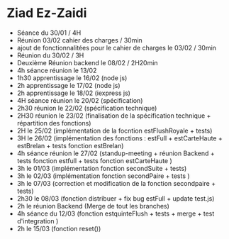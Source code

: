 # Ziad Ez-Zaidi
- Séance du 30/01 / 4H
- Réunion 03/02 cahier des charges / 30min
- ajout de fonctionnalitées pour le cahier de charges le 03/02  /  30min 
- Réunion du 30/02  /  3H
- Deuxième Réunion backend le 08/02  /  2H20min
- 4h séance réunion le 13/02
- 1h30 apprentissage le 16/02 (node js)
- 2h apprentissage le 17/02 (node js)
- 2h apprentissage le 18/02 (iexpress js)
- 4H séance réunion le 20/02 (spécification)
- 2h30 réunion le 22/02 (spécification technique)
- 2H30 réunion le 23/02 (finalisation de la spécification technique + répartition des fonctions)
- 2H le 25/02 (implémentation de la focntion estFlushRoyale + tests)
- 3H le 26/02 (implémentation des fonctions : estFull + estCarteHaute + estBrelan + tests fonction estBrelan)
- 4h séance réunion le 27/02 (standup-meeting + réunion Backend + tests fonction estfull + tests fonction estCarteHaute )
- 3h le 01/03 (implémentation fonction secondSuite + tests)
- 3h le 02/03 (implémentation fonction secondPaire + tests )
- 3h le 07/03 (correction et modification de la fonction secondpaire + tests)
- 2h30 le 08/03 (fonction distribuer + fix bug estFull + update test.js)
- 2h le réunion Backend (Merge de tout les branches)
- 4h séance du 12/03 (fonction estquinteFlush + tests + merge + test d'integration )
- 2h le 15/03 (fonction reset())
